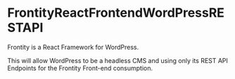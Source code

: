 # FrontityReactFrontendWordPressRESTAPI
Frontity is a React Framework for WordPress.

This will allow WordPress to be a headless CMS and using only its REST API Endpoints for the Frontity Front-end consumption.
